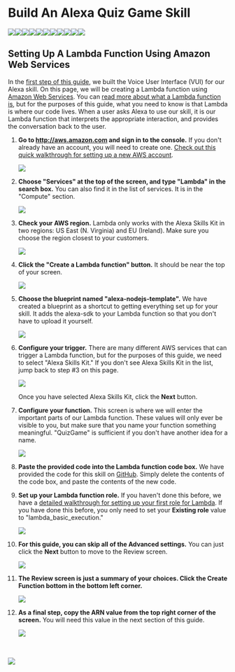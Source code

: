 # Build An Alexa Quiz Game Skill
<a href="https://github.com/alexa/skill-sample-nodejs-quiz-game/blob/master/step-by-step/1-voice-user-interface.md"><img src="https://m.media-amazon.com/images/G/01/mobile-apps/dex/alexa/alexa-skills-kit/tutorials/general/navigation/1-off._TTH_.png" /></a><img src="https://m.media-amazon.com/images/G/01/mobile-apps/dex/alexa/alexa-skills-kit/tutorials/general/navigation/spacer._TTH_.png" /><a href="https://github.com/alexa/skill-sample-nodejs-quiz-game/blob/master/step-by-step/2-lambda-function.md"><img src="https://m.media-amazon.com/images/G/01/mobile-apps/dex/alexa/alexa-skills-kit/tutorials/general/navigation/2-on._TTH_.png" /></a><img src="https://m.media-amazon.com/images/G/01/mobile-apps/dex/alexa/alexa-skills-kit/tutorials/general/navigation/spacer._TTH_.png" /><a href="https://github.com/alexa/skill-sample-nodejs-quiz-game/blob/master/step-by-step/3-connect-vui-to-code.md"><img src="https://m.media-amazon.com/images/G/01/mobile-apps/dex/alexa/alexa-skills-kit/tutorials/general/navigation/3-off._TTH_.png" /></a><img src="https://m.media-amazon.com/images/G/01/mobile-apps/dex/alexa/alexa-skills-kit/tutorials/general/navigation/spacer._TTH_.png" /><a href="https://github.com/alexa/skill-sample-nodejs-quiz-game/blob/master/step-by-step/4-testing.md"><img src="https://m.media-amazon.com/images/G/01/mobile-apps/dex/alexa/alexa-skills-kit/tutorials/general/navigation/4-off._TTH_.png" /></a><img src="https://m.media-amazon.com/images/G/01/mobile-apps/dex/alexa/alexa-skills-kit/tutorials/general/navigation/spacer._TTH_.png" /><a href="https://github.com/alexa/skill-sample-nodejs-quiz-game/blob/master/step-by-step/5-customization.md"><img src="https://m.media-amazon.com/images/G/01/mobile-apps/dex/alexa/alexa-skills-kit/tutorials/general/navigation/5-off._TTH_.png" /></a><img src="https://m.media-amazon.com/images/G/01/mobile-apps/dex/alexa/alexa-skills-kit/tutorials/general/navigation/spacer._TTH_.png" /><a href="https://github.com/alexa/skill-sample-nodejs-quiz-game/blob/master/step-by-step/6-publication.md"><img src="https://m.media-amazon.com/images/G/01/mobile-apps/dex/alexa/alexa-skills-kit/tutorials/general/navigation/6-off._TTH_.png" /></a>

## Setting Up A Lambda Function Using Amazon Web Services

In the [first step of this guide](https://github.com/alexa/skill-sample-nodejs-quiz-game/blob/master/step-by-step/1-voice-user-interface.md), we built the Voice User Interface (VUI) for our Alexa skill.  On this page, we will be creating a Lambda function using [Amazon Web Services](http://aws.amazon.com).  You can [read more about what a Lambda function is](http://aws.amazon.com/lambda), but for the purposes of this guide, what you need to know is that Lambda is where our code lives.  When a user asks Alexa to use our skill, it is our Lambda function that interprets the appropriate interaction, and provides the conversation back to the user.

1.  **Go to http://aws.amazon.com and sign in to the console.** If you don't already have an account, you will need to create one.  [Check out this quick walkthrough for setting up a new AWS account](/set-up-aws.md).

    <a href="https://console.aws.amazon.com/console/home" target="_new"><img src="https://m.media-amazon.com/images/G/01/mobile-apps/dex/alexa/alexa-skills-kit/tutorials/quiz-game/2-1-sign-in-to-the-console._TTH_.png" /></a>

2.  **Choose "Services" at the top of the screen, and type "Lambda" in the search box.**  You can also find it in the list of services.  It is in the "Compute" section.

    <a href="https://console.aws.amazon.com/lambda/home" target="_new"><img src="https://m.media-amazon.com/images/G/01/mobile-apps/dex/alexa/alexa-skills-kit/tutorials/quiz-game/2-2-services-lambda._TTH_.png" /></a>

3.  **Check your AWS region.** Lambda only works with the Alexa Skills Kit in two regions: US East (N. Virginia) and EU (Ireland).  Make sure you choose the region closest to your customers.

    <img src="https://m.media-amazon.com/images/G/01/mobile-apps/dex/alexa/alexa-skills-kit/tutorials/quiz-game/2-3-check-region._TTH_.png"/>

4.  **Click the "Create a Lambda function" button.** It should be near the top of your screen.

    <img src="https://m.media-amazon.com/images/G/01/mobile-apps/dex/alexa/alexa-skills-kit/tutorials/quiz-game/2-4-create-a-lambda-function._TTH_.png" />

5.  **Choose the blueprint named "alexa-nodejs-template".** We have created a blueprint as a shortcut to getting everything set up for your skill.  It adds the alexa-sdk to your Lambda function so that you don't have to upload it yourself.

    <img src="https://m.media-amazon.com/images/G/01/mobile-apps/dex/alexa/alexa-skills-kit/tutorials/quiz-game/2-5-blueprint._TTH_.png" />

6.  **Configure your trigger.** There are many different AWS services that can trigger a Lambda function, but for the purposes of this guide, we need to select "Alexa Skills Kit."  If you don't see Alexa Skills Kit in the list, jump back to step #3 on this page.

    <img src="https://m.media-amazon.com/images/G/01/mobile-apps/dex/alexa/alexa-skills-kit/tutorials/quiz-game/2-6-configure-your-trigger._TTH_.png" />

    Once you have selected Alexa Skills Kit, click the **Next** button.

7.  **Configure your function.** This screen is where we will enter the important parts of our Lambda function.  These values will only ever be visible to you, but make sure that you name your function something meaningful.  "QuizGame" is sufficient if you don't have another idea for a name.

    <img src="https://m.media-amazon.com/images/G/01/mobile-apps/dex/alexa/alexa-skills-kit/tutorials/quiz-game/2-7-configure-your-function._TTH_.png" />

8.  **Paste the provided code into the Lambda function code box.**  We have provided the code for this skill on [GitHub](https://github.com/alexa/skill-sample-nodejs-quiz-game/blob/master/src/index.js).  Simply delete the contents of the code box, and paste the contents of the new code.

9.  **Set up your Lambda function role.**  If you haven't done this before, we have a [detailed walkthrough for setting up your first role for Lambda](LAMBDAROLE.md).  If you have done this before, you only need to set your **Existing role** value to "lambda_basic_execution."

    <img src="https://m.media-amazon.com/images/G/01/mobile-apps/dex/alexa/alexa-skills-kit/tutorials/quiz-game/2-9-lambda-function-role._TTH_.png" />

10. **For this guide, you can skip all of the Advanced settings.**  You can just click the **Next** button to move to the Review screen.

    <img src="https://m.media-amazon.com/images/G/01/mobile-apps/dex/alexa/alexa-skills-kit/tutorials/quiz-game/2-10-next-button._TTH_.png" />

11. **The Review screen is just a summary of your choices.  Click the Create Function bottom in the bottom left corner.**

    <img src="https://m.media-amazon.com/images/G/01/mobile-apps/dex/alexa/alexa-skills-kit/tutorials/quiz-game/2-11-create-function-button._TTH_.png" />

12. **As a final step, copy the ARN value from the top right corner of the screen.** You will need this value in the next section of this guide.

    <img src="https://m.media-amazon.com/images/G/01/mobile-apps/dex/alexa/alexa-skills-kit/tutorials/quiz-game/2-12-copy-ARN._TTH_.png" />

<br/><br/>
<a href="https://github.com/alexa/skill-sample-nodejs-quiz-game/blob/master/step-by-step/3-connect-vui-to-code.md"><img src="https://m.media-amazon.com/images/G/01/mobile-apps/dex/alexa/alexa-skills-kit/tutorials/general/buttons/button_next_connect_vui_to_code._TTH_.png"/></a>
    



